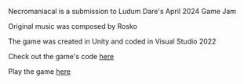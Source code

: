 Necromaniacal is a submission to Ludum Dare's April 2024 Game Jam

Original music was composed by Rosko

The game was created in Unity and coded in Visual Studio 2022

Check out the game's code [here](github.com/Nathan-Amiri/Necromaniacal/tree/main/Assets/Scripts)

Play the game [here](machine-box.itch.io/necromanical)

